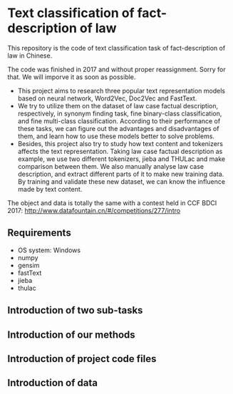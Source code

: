 # Text classification of fact-description of law

This repository is the code of text classification task of fact-description of law in Chinese.

The code was finished in 2017 and without proper reassignment. Sorry for that. We will imporve it as soon as possible.


 - This project aims to research three popular text representation models based on neural network, Word2Vec, Doc2Vec and FastText. 
 - We try to utilize them on the dataset of law case factual description, respectively, in synonym finding task, fine binary-class classification, and fine multi-class classification. According to their performance of these tasks, we can figure out the advantages and disadvantages of them, and learn how to use these models better to solve problems.
 - Besides, this project also try to study how text content and tokenizers affects the text representation. Taking law case factual description as example, we use two different tokenizers, jieba and THULac and make comparison between them. We also manually analyse law case description, and extract different parts of it to make new training data. By training and validate these new dataset, we can know the influence made by text content.

The object and data is totally the same with a contest held in CCF BDCI 2017: http://www.datafountain.cn/#/competitions/277/intro


## Requirements
  - OS system: Windows
  - numpy
  - gensim
  - fastText
  - jieba
  - thulac
  
## Introduction of two sub-tasks

## Introduction of our methods

## Introduction of project code files

## Introduction of data
